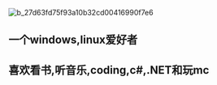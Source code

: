 ![b_27d63fd75f93a10b32cd00416990f7e6](https://github.com/user-attachments/assets/9d9cef7d-c242-46ae-9e7b-600e21e10a01)
##  一个windows,linux爱好者
## 喜欢看书,听音乐,coding,c#,.NET和玩mc